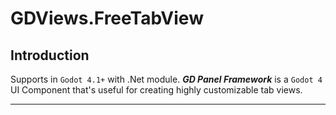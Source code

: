 # GDViews.FreeTabView

## Introduction

Supports in `Godot 4.1+` with .Net module.
***GD Panel Framework*** is a `Godot 4` UI Component that's useful for creating highly customizable tab views.
****